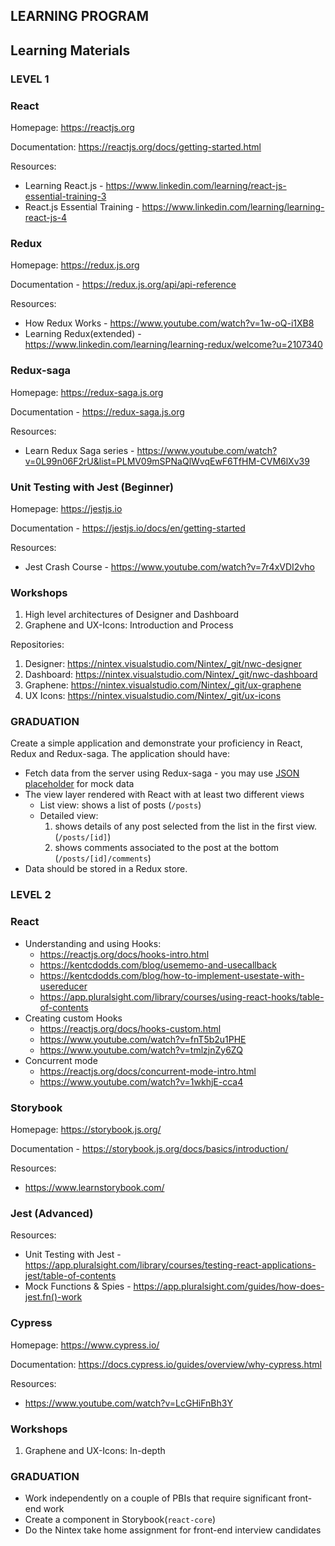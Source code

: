 ## LEARNING PROGRAM

## Learning Materials

### LEVEL 1

### React
Homepage: https://reactjs.org

Documentation: https://reactjs.org/docs/getting-started.html

Resources: 
- Learning React.js - https://www.linkedin.com/learning/react-js-essential-training-3
- React.js Essential Training - https://www.linkedin.com/learning/learning-react-js-4

### Redux 
Homepage: https://redux.js.org

Documentation - https://redux.js.org/api/api-reference

Resources: 
- How Redux Works - https://www.youtube.com/watch?v=1w-oQ-i1XB8
- Learning Redux(extended) - https://www.linkedin.com/learning/learning-redux/welcome?u=2107340

### Redux-saga
Homepage: https://redux-saga.js.org

Documentation - https://redux-saga.js.org

Resources:
- Learn Redux Saga series - https://www.youtube.com/watch?v=0L99n06F2rU&list=PLMV09mSPNaQlWvqEwF6TfHM-CVM6lXv39

### Unit Testing with Jest (Beginner)
Homepage: https://jestjs.io

Documentation - https://jestjs.io/docs/en/getting-started

Resources: 
- Jest Crash Course - https://www.youtube.com/watch?v=7r4xVDI2vho

### Workshops
1) High level architectures of Designer and Dashboard
2) Graphene and UX-Icons: Introduction and Process

Repositories:
1) Designer: https://nintex.visualstudio.com/Nintex/_git/nwc-designer
2) Dashboard: https://nintex.visualstudio.com/Nintex/_git/nwc-dashboard
3) Graphene: https://nintex.visualstudio.com/Nintex/_git/ux-graphene
4) UX Icons: https://nintex.visualstudio.com/Nintex/_git/ux-icons

### GRADUATION
Create a simple application and demonstrate your proficiency in React, Redux and Redux-saga.
The application should have:
- Fetch data from the server using Redux-saga - you may use [JSON placeholder](https://jsonplaceholder.typicode.com/) for mock data
- The view layer rendered with React with at least two different views
    - List view: shows a list of posts (`/posts`)
    - Detailed view: 
        1) shows details of any post selected from the list in the first view. (`/posts/[id]`)
        2) shows comments associated to the post at the bottom (`/posts/[id]/comments`)
- Data should be stored in a Redux store.


### LEVEL 2

### React
- Understanding and using Hooks: 
    - https://reactjs.org/docs/hooks-intro.html
    - https://kentcdodds.com/blog/usememo-and-usecallback
    - https://kentcdodds.com/blog/how-to-implement-usestate-with-usereducer
    - https://app.pluralsight.com/library/courses/using-react-hooks/table-of-contents
- Creating custom Hooks
    -   https://reactjs.org/docs/hooks-custom.html
    -   https://www.youtube.com/watch?v=fnT5b2u1PHE
    -   https://www.youtube.com/watch?v=tmlzjnZy6ZQ
- Concurrent mode
    - https://reactjs.org/docs/concurrent-mode-intro.html
    - https://www.youtube.com/watch?v=1wkhjE-cca4

### Storybook
Homepage: https://storybook.js.org/

Documentation - https://storybook.js.org/docs/basics/introduction/

Resources: 
- https://www.learnstorybook.com/

### Jest (Advanced)
Resources: 
- Unit Testing with Jest - https://app.pluralsight.com/library/courses/testing-react-applications-jest/table-of-contents
- Mock Functions & Spies - https://app.pluralsight.com/guides/how-does-jest.fn()-work

### Cypress 
Homepage: https://www.cypress.io/

Documentation: https://docs.cypress.io/guides/overview/why-cypress.html

Resources: 
- https://www.youtube.com/watch?v=LcGHiFnBh3Y

### Workshops
1) Graphene and UX-Icons: In-depth

### GRADUATION
- Work independently on a couple of PBIs that require significant front-end work
- Create a component in Storybook(`react-core`)
- Do the Nintex take home assignment for front-end interview candidates
